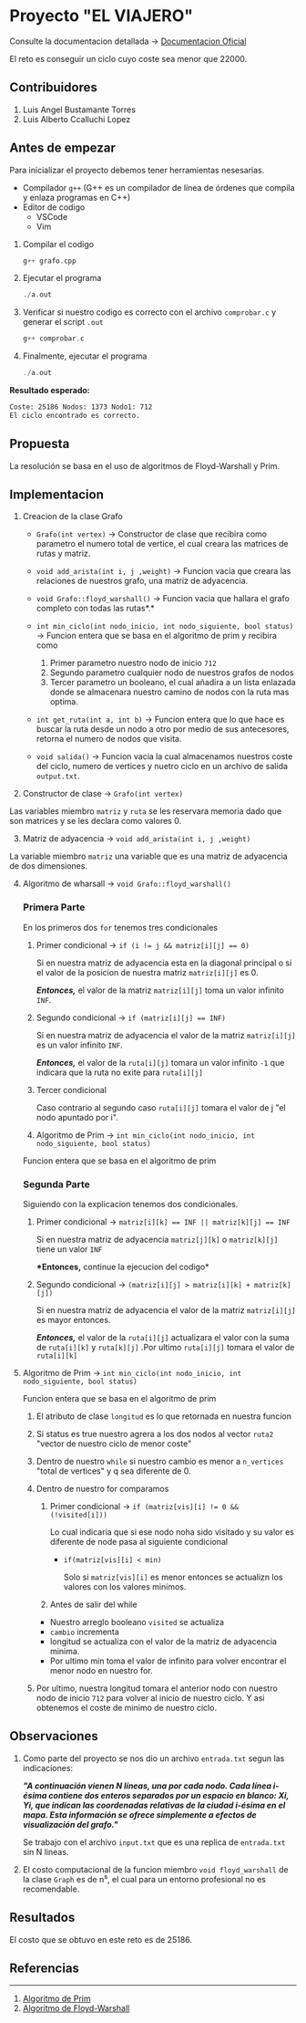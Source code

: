 # Proyecto "EL VIAJERO"

Consulte la documentacion detallada -> [Documentacion Oficial](https://www.notion.so/Proyecto-EL-VIAJERO-05de199d0d3442fdad76d47358df7339)

El reto es conseguir un ciclo cuyo coste sea menor que 22000.

## Contribuidores

1.  Luis Angel Bustamante Torres
1.  Luis Alberto Ccalluchi Lopez

## Antes de empezar

Para inicializar el proyecto debemos tener herramientas nesesarias.

- Compilador `g++` (G++ es un compilador de línea de órdenes que compila y enlaza programas en C++)
- Editor de codigo
  - VSCode
  - Vim

1. Compilar el codigo

   ```cpp
   g++ grafo.cpp
   ```

2. Ejecutar el programa

   ```cpp
   ./a.out
   ```

3. Verificar si nuestro codigo es correcto con el archivo `comprobar.c` y generar el script `.out`

   ```cpp
   g++ comprobar.c
   ```

4. Finalmente, ejecutar el programa

   ```cpp
   ./a.out
   ```

**Resultado esperado:**

```bash
Coste: 25186 Nodos: 1373 Nodo1: 712
El ciclo encontrado es correcto.
```

## Propuesta

La resolución se basa en el uso de algoritmos de Floyd-Warshall y Prim.

## Implementacion

1. Creacion de la clase Grafo

   - `Grafo(int vertex)` → Constructor de clase que recibira como parametro el numero total de vertice, el cual creara las matrices de rutas y matriz.

   - `void add_arista(int i, j ,weight)` → Funcion vacia que creara las relaciones de nuestros grafo, una matriz de adyacencia.

   - `void Grafo::floyd_warshall()` → Funcion vacia que hallara el grafo completo con todas las rutas*.*
   - `int min_ciclo(int nodo_inicio, int nodo_siguiente, bool status)` → Funcion entera que se basa en el algoritmo de prim y recibira como
     1. Primer parametro nuestro nodo de inicio `712`
     2. Segundo parametro cualquier nodo de nuestros grafos de nodos
     3. Tercer parametro un booleano, el cual añadira a un lista enlazada donde se almacenara nuestro camino de nodos con la ruta mas optima.
   - `int get_ruta(int a, int b)` → Funcion entera que lo que hace es buscar la ruta desde un nodo a otro por medio de sus antecesores, retorna el numero de nodos que visita.
   - `void salida()` → Funcion vacia la cual almacenamos nuestros coste del ciclo, numero de vertices y nuetro ciclo en un archivo de salida `output.txt`.

2. Constructor de clase → `Grafo(int vertex)`

Las variables miembro `matriz` y `ruta` se les reservara memoria dado que son matrices y se les declara como valores 0.

3. Matriz de adyacencia → `void add_arista(int i, j ,weight)`

La variable miembro `matriz` una variable que es una matriz de adyacencia de dos dimensiones.

4. Algoritmo de wharsall → `void Grafo::floyd_warshall()`

   ### Primera Parte

   En los primeros dos `for` tenemos tres condicionales

   1. Primer condicional → `if (i != j && matriz[i][j] == 0)`

      Si en nuestra matriz de adyacencia esta en la diagonal principal o si el valor de la posicion de nuestra matriz `matriz[i][j]` es 0.

      **_Entonces,_** el valor de la matriz `matriz[i][j]` toma un valor infinito `INF`.

   2. Segundo condicional → `if (matriz[i][j] == INF)`

      Si en nuestra matriz de adyacencia el valor de la matriz `matriz[i][j]` es un valor infinito `INF`.

      **_Entonces,_** el valor de la `ruta[i][j]` tomara un valor infinito `-1` que indicara que la ruta no exite para `ruta[i][j]`

   3. Tercer condicional

      Caso contrario al segundo caso `ruta[i][j]` tomara el valor de j "el nodo apuntado por i".

   4. Algoritmo de Prim → `int min_ciclo(int nodo_inicio, int nodo_siguiente, bool status)`

   Funcion entera que se basa en el algoritmo de prim

   ### Segunda Parte

   Siguiendo con la explicacion tenemos dos condicionales.

   1. Primer condicional → `matriz[i][k] == INF || matriz[k][j] == INF`

      Si en nuestra matriz de adyacencia `matriz[j][k]` o `matriz[k][j]` tiene un valor `INF`

      **\*Entonces,** continue la ejecucion del codigo\*

   2. Segundo condicional → `(matriz[i][j] > matriz[i][k] + matriz[k][j])`

      Si en nuestra matriz de adyacencia el valor de la matriz `matriz[i][j]` es mayor entonces.

      **_Entonces,_** el valor de la `ruta[i][j]` actualizara el valor con la suma de `ruta[i][k]` y `ruta[k][j]` .Por ultimo `ruta[i][j]` tomara el valor de `ruta[i][k]`

5. Algoritmo de Prim → `int min_ciclo(int nodo_inicio, int nodo_siguiente, bool status)`

   Funcion entera que se basa en el algoritmo de prim

   1. El atributo de clase `longitud` es lo que retornada en nuestra funcion

   2. Si status es true nuestro agrera a los dos nodos al vector `ruta2` "vector de nuestro ciclo de menor coste"

   3. Dentro de nuestro `while` si nuestro cambio es menor a `n_vertices` "total de vertices" y q sea diferente de 0.

   4. Dentro de nuestro for comparamos

      1. Primer condicional → `if (matriz[vis][i] != 0 && (!visited[i]))`

         Lo cual indicaria que si ese nodo noha sido visitado y su valor es diferente de node pasa al siguiente condicional

         - `if(matriz[vis][i] < min)`

           Solo si `matriz[vis][i]` es menor entonces se actualizn los valores con los valores minimos.

      2. Antes de salir del while

      - Nuestro arreglo booleano `visited` se actualiza
      - `cambio` incrementa
      - longitud se actualiza con el valor de la matriz de adyacencia minima.
      - Por ultimo min toma el valor de infinito para volver encontrar el menor nodo en nuestro for.

   5. Por ultimo, nuestra longitud tomara el anterior nodo con nuestro nodo de inicio `712` para volver al inicio de nuestro ciclo. Y asi obtenemos el coste de minimo de nuestro ciclo.

## Observaciones

1. Como parte del proyecto se nos dio un archivo `entrada.txt` segun las indicaciones:

   **_"A continuación vienen N líneas, una por cada nodo. Cada línea i-ésima contiene dos enteros separados por un espacio en blanco: Xi, Yi, que indican las coordenadas relativas de la ciudad i-ésima en el mapa. Esta información se ofrece simplemente a efectos de visualización del grafo."_**

   Se trabajo con el archivo `input.txt` que es una replica de `entrada.txt` sin N lineas.

2. El costo computacional de la funcion miembro `void floyd_warshall` de la clase `Graph` es de n⁵, el cual para un entorno profesional no es recomendable.

## Resultados

El costo que se obtuvo en este reto es de 25186.

## Referencias

---

1. [Algoritmo de Prim](https://en.wikipedia.org/wiki/Prim's_algorithm#:~:text=In%20computer%20science%2C%20Prim%27s%20%28also%20known%20as%20Jarn%C3%ADk%27s%29,vertex%20at%20a%20time%2C%20from%20an%20arbitrary%20)
2. [Algoritmo de Floyd-Warshall](https://en.wikipedia.org/wiki/Floyd%E2%80%93Warshall_algorithm#:~:text=Floyd%E2%80%93Warshall%20algorithm.%20In%20computer%20science%2C%20the%20Floyd%E2%80%93Warshall%20algorithm,negative%20edge%20weights%20%28but%20with%20no%20negative%20cycles%29.)

